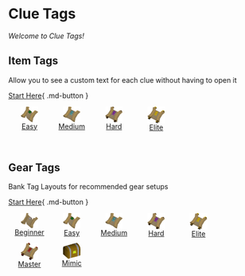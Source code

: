 # Clue Tags

_Welcome to Clue Tags!_

## Item Tags

Allow you to see a custom text for each clue without having to open it

[Start Here](items/index.md){ .md-button }

<div style="width: 100%; padding-bottom:50px;display: flex;flex-direction: row;flex-wrap: wrap;float: left;">
    <a href="items/easy">
        <div style="width: 85px !important; display: flex; flex-direction: column; justify-content: center; align-items: center; padding-bottom:10px">
            <img style="vertical-align:middle" src="images/icons/easy.png" width="35">
            <span>Easy</span>
        </div>
    </a>
    <a href="items/medium">
        <div style="width: 85px !important; display: flex; flex-direction: column; justify-content: center; align-items: center; padding-bottom:10px">
            <img style="vertical-align:middle" src="images/icons/medium.png" width="35">
            <span>Medium</span>
        </div>
    </a>
    <a href="items/hard">
        <div style="width: 85px !important; display: flex; flex-direction: column; justify-content: center; align-items: center; padding-bottom:10px">
            <img style="vertical-align:middle" src="images/icons/hard.png" width="35">
            <span>Hard</span>
        </div>
    </a>
    <a href="items/elite">
        <div style="width: 85px !important; display: flex; flex-direction: column; justify-content: center; align-items: center; padding-bottom:10px">
            <img style="vertical-align:middle" src="images/icons/elite.png" width="35">
            <span>Elite</span>
        </div>
    </a>
</div>

## Gear Tags

Bank Tag Layouts for recommended gear setups

[Start Here](gear/index.md){ .md-button }

<div style="width: 100%; padding-bottom:50px;display: flex;flex-direction: row;flex-wrap: wrap;float: left;">
    <a href="gear/beginner">
        <div style="width: 85px !important; display: flex; flex-direction: column; justify-content: center; align-items: center; padding-bottom:10px">
            <img style="vertical-align:middle" src="images/icons/beginner.png" width="35">
            <span>Beginner</span>
        </div>
    </a>
    <a href="gear/easy">
        <div style="width: 85px !important; display: flex; flex-direction: column; justify-content: center; align-items: center; padding-bottom:10px">
            <img style="vertical-align:middle" src="images/icons/easy.png" width="35">
            <span>Easy</span>
        </div>
    </a>
    <a href="gear/medium">
        <div style="width: 85px !important; display: flex; flex-direction: column; justify-content: center; align-items: center; padding-bottom:10px">
            <img style="vertical-align:middle" src="images/icons/medium.png" width="35">
            <span>Medium</span>
        </div>
    </a>
    <a href="gear/hard">
        <div style="width: 85px !important; display: flex; flex-direction: column; justify-content: center; align-items: center; padding-bottom:10px">
            <img style="vertical-align:middle" src="images/icons/hard.png" width="35">
            <span>Hard</span>
        </div>
    </a>
    <a href="gear/elite">
         <div style="width: 85px !important; display: flex; flex-direction: column; justify-content: center; align-items: center; padding-bottom:10px">
           <img style="vertical-align:middle" src="images/icons/elite.png" width="35">
            <span>Elite</span>
        </div>
    </a>
    <a href="gear/master">
        <div style="width: 85px !important; display: flex; flex-direction: column; justify-content: center; align-items: center; padding-bottom:10px">
            <img style="vertical-align:middle" src="images/icons/master.png" width="35">
            <span>Master</span>
        </div>
    </a>
    <a href="gear/mimic">
        <div style="width: 85px !important; display: flex; flex-direction: column; justify-content: center; align-items: center; padding-bottom:10px">
            <img style="vertical-align:middle" src="images/icons/mimic.png" width="35">
            <span>Mimic</span>
        </div>
    </a>
</div>
